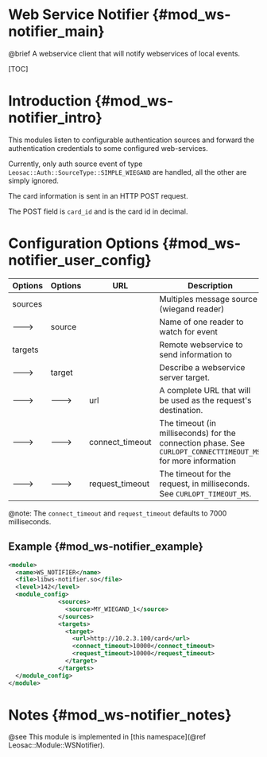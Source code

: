 Web Service Notifier {#mod_ws-notifier_main}
=====================================================

@brief A webservice client that will notify webservices of local events.

[TOC]

Introduction {#mod_ws-notifier_intro}
=======================================

This modules listen to configurable authentication sources and forward the
authentication credentials to some configured web-services.

Currently, only auth source event of type `Leosac::Auth::SourceType::SIMPLE_WIEGAND` are
handled, all the other are simply ignored.

The card information is sent in an HTTP POST request.

The POST field is `card_id` and is the card id in decimal.

Configuration Options {#mod_ws-notifier_user_config}
====================================================

Options        | Options  | URL             | Description                                                    | Mandatory
---------------|----------|-----------------|----------------------------------------------------------------|-----------
sources        |          |                 | Multiples message source (wiegand reader)                      | NO
--->           | source   |                 | Name of one reader to watch for event                          | YES
targets        |          |                 | Remote webservice to send information to                       | NO
--->           | target   |                 | Describe a webservice server target.                           | NO
--->           | --->     | url             | A complete URL that will be used as the request's destination. | YES
--->           | --->     | connect_timeout | The timeout (in milliseconds) for the connection phase. See `CURLOPT_CONNECTTIMEOUT_MS` for more information | NO
--->           | --->     | request_timeout | The timeout for the request, in milliseconds. See `CURLOPT_TIMEOUT_MS`. | NO

@note:
The `connect_timeout` and `request_timeout` defaults to 7000 milliseconds.

Example {#mod_ws-notifier_example}
----------------------------------

~~~~~~~~~~~~~~~~~~~~~~~~~~~~~~~~~~~~~~~~~~~~~~~~~~~.xml
<module>
  <name>WS_NOTIFIER</name>
  <file>libws-notifier.so</file>
  <level>142</level>
  <module_config>
              <sources>
                <source>MY_WIEGAND_1</source>
              </sources>
              <targets>
                <target>
                  <url>http://10.2.3.100/card</url>
                  <connect_timeout>10000</connect_timeout>
                  <request_timeout>10000</request_timeout>
                </target>
              </targets>
  </module_config>
</module>
~~~~~~~~~~~~~~~~~~~~~~~~~~~~~~~~~~~~~~~~~~~~~~~~~~~

Notes {#mod_ws-notifier_notes}
==============================

@see This module is implemented in
[this namespace](@ref Leosac::Module::WSNotifier).
